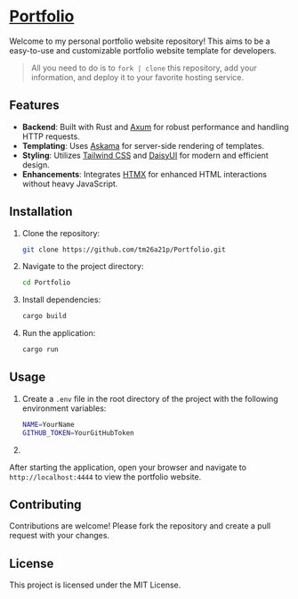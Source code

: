 # [Portfolio](https://lpio.me)

Welcome to my personal portfolio website repository! This aims to be a easy-to-use and customizable portfolio website template for developers.
>All you need to do is to `fork | clone` this repository, add your information, and deploy it to your favorite hosting service.


## Features

- **Backend**: Built with Rust and [Axum](https://github.com/tokio-rs/axum) for robust performance and handling HTTP requests.
- **Templating**: Uses [Askama](https://github.com/djc/askama) for server-side rendering of templates.
- **Styling**: Utilizes [Tailwind CSS](https://tailwindcss.com/) and [DaisyUI](https://daisyui.com/) for modern and efficient design.
- **Enhancements**: Integrates [HTMX](https://htmx.org/) for enhanced HTML interactions without heavy JavaScript.

## Installation

1. Clone the repository:
    ```sh
    git clone https://github.com/tm26a21p/Portfolio.git
    ```
2. Navigate to the project directory:
    ```sh
    cd Portfolio
    ```
3. Install dependencies:
    ```sh
    cargo build
    ```
4. Run the application:
    ```sh
    cargo run
    ```

## Usage
1. Create a `.env` file in the root directory of the project with the following environment variables:
    ```sh
    NAME=YourName
    GITHUB_TOKEN=YourGitHubToken
    ```
2.
After starting the application, open your browser and navigate to `http://localhost:4444` to view the portfolio website.

## Contributing

Contributions are welcome! Please fork the repository and create a pull request with your changes.

## License

This project is licensed under the MIT License.
